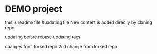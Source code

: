 # DEMO project

this is readme file
#updating file
New content is added directly by cloning repo


updating before rebase
updating tags

changes from forked repo
2nd change from forked repo

